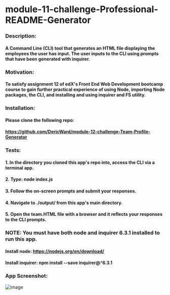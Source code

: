 # module-11-challenge-Professional-README-Generator 
### Description:
#### A Command Line (CLI) tool that generates an HTML file displaying the employees the user has input. The user inputs to the CLI using prompts that have been generated with inquirer.
### Motivation:
#### To satisfy assignment 12 of edX's Front End Web Development bootcamp course to gain further practical experience of using Node, importing Node packages, the CLI, and installing and using inquirer and FS utility.
### Installation:
#### Please clone the following repo: 
#### https://github.com/DericWard/module-12-challenge-Team-Profile-Generator
### Tests:
#### 1. In the directory you cloned this app's repo into, access the CLI via a terminal app.
#### 2. Type: node index.js
#### 3. Follow the on-screen prompts and submit your responses.
#### 4. Navigate to ./output/ from this app's main directory.
#### 5. Open the team.HTML file with a browser and it reflects your responses to the CLI prompts.
### NOTE: You must have both node and inquirer 6.3.1 installed to run this app.
#### Install node: https://nodejs.org/en/download/
#### Install inquirer: npm install --save inquirer@^6.3.1
### App Screenshot:
![image](https://user-images.githubusercontent.com/50495939/221959815-c7f383b8-44d3-4f5f-b4bb-912b7e6eb9f1.png)
